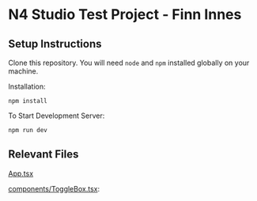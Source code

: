 # N4 Studio Test Project - Finn Innes

## Setup Instructions

Clone this repository. You will need `node` and `npm` installed globally on your machine.  

Installation:

`npm install`  

To Start Development Server:

`npm run dev`

## Relevant Files

[App.tsx](App.tsx)

[components/ToggleBox.tsx](components/ToggleBox.tsx): 